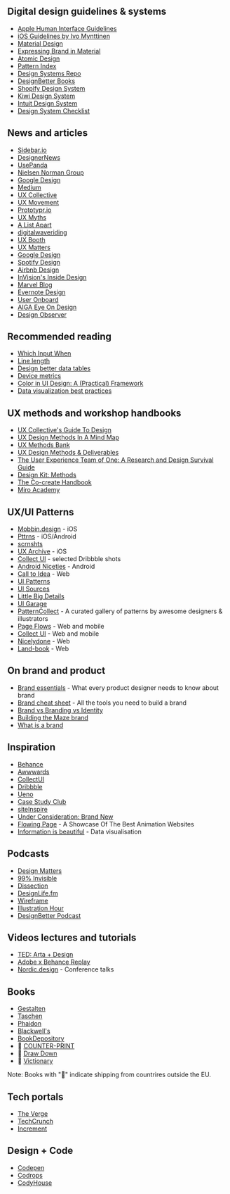 ## Digital design guidelines & systems

- [Apple Human Interface Guidelines](https://developer.apple.com/design/human-interface-guidelines/)
- [iOS Guidelines by Ivo Mynttinen](http://iosdesign.ivomynttinen.com/)
- [Material Design](https://material.io/)
- [Expressing Brand in Material](https://design.google.com/articles/expressing-brand-in-material/)
- [Atomic Design](http://bradfrost.com/blog/post/atomic-web-design/)
- [Pattern Index](http://www.patternindex.org/)
- [Design Systems Repo](https://designsystemsrepo.com/)
- [DesignBetter Books](https://www.designbetter.co/books)
- [Shopify Design System](https://polaris.shopify.com/)
- [Kiwi Design System](https://beta.orbit.kiwi/)
- [Intuit Design System](https://contentdesign.intuit.com/)
- [Design System Checklist](https://www.designsystemchecklist.com/)



## News and articles

- [Sidebar.io](https://sidebar.io/)
- [DesignerNews](https://www.designernews.co/)
- [UsePanda](https://usepanda.com/app/#/)
- [Nielsen Norman Group](https://www.nngroup.com/articles/)
- [Google Design](https://design.google.com/)
- [Medium](https://medium.com/)
- [UX Collective](https://uxdesign.cc/)
- [UX Movement](http://uxmovement.com/)
- [Prototypr.io](https://blog.prototypr.io/)
- [UX Myths](https://uxmyths.com/)
- [A List Apart](https://alistapart.com/articles)
- [digitalwaveriding](http://digitalwaveriding.com/)
- [UX Booth](https://www.uxbooth.com/)
- [UX Matters](https://www.uxmatters.com/)
- [Google Design](https://design.google/)
- [Spotify Design](https://spotify.design/)
- [Airbnb Design](https://airbnb.design/)
- [InVision's Inside Design](https://www.invisionapp.com/inside-design/category/design/)
- [Marvel Blog](https://blog.marvelapp.com/)
- [Evernote Design](https://www.evernote.design/)
- [User Onboard](https://www.useronboard.com/)
- [AIGA Eye On Design](https://eyeondesign.aiga.org/)
- [Design Observer](https://designobserver.com/)


## Recommended reading

- [Which Input When](http://morgancarter.com.au/design-solutions/which-input-when)
- [Line length](https://baymard.com/blog/line-length-readability)
- [Design better data tables](https://medium.com/nextux/design-better-data-tables-4ecc99d23356)
- [Device metrics](https://material.io/devices/)
- [Color in UI Design: A (Practical) Framework](https://medium.com/@erikdkennedy/color-in-ui-design-a-practical-framework-e18cacd97f9e)
- [Data visualization best practices](https://uxplanet.org/data-visualization-best-practices-and-foundations-48f4a08d354e)


## UX methods and workshop handbooks
- [UX Collective's Guide To Design](https://start.uxdesign.cc/)
- [UX Design Methods In A Mind Map](https://uxplanet.org/product-design-methods-mind-map-f6511820a7d5)
- [UX Methods Bank](https://uxmastery.com/resources/techniques/)
- [UX Design Methods & Deliverables](https://uxdesign.cc/ux-design-methods-deliverables-657f54ce3c7d)
- [The User Experience Team of One: A Research and Design Survival Guide](https://rosenfeldmedia.com/books/the-user-experience-team-of-one/)
- [Design Kit: Methods](http://www.designkit.org/methods)
- [The Co-create Handbook](http://www.cocreate.training/2019/03/15/the-co-create-handbook-for-creative-professionals-is-now-online/)
- [Miro Academy](https://academy.miro.com/)


## UX/UI Patterns

- [Mobbin.design](https://mobbin.design/) - iOS
- [Pttrns](http://pttrns.com/) - iOS/Android
- [scrnshts](https://scrnshts.club/)
- [UX Archive](http://uxarchive.com/) - iOS
- [Collect UI](http://collectui.com/) - selected Dribbble shots
- [Android Niceties](http://androidniceties.tumblr.com/) - Android
- [Call to Idea](http://www.calltoidea.com/) - Web
- [UI Patterns](http://ui-patterns.com/)
- [UI Sources](https://www.uisources.com/)
- [Little Big Details](http://littlebigdetails.com/)
- [UI Garage](http://uigarage.net/)
- [PatternCollect](https://patterncollect.com/) - A curated gallery of patterns by awesome designers & illustrators
- [Page Flows](https://pageflows.com/) - Web and mobile
- [Collect UI](https://collectui.com/) - Web and mobile
- [Nicelydone](https://nicelydone.club/) - Web
- [Land-book](https://land-book.com/) - Web


## On brand and product
- [Brand essentials](https://uxdesign.cc/what-every-product-designer-needs-to-know-about-brand-5863f92e97d7) - What every product designer needs to know about brand
- [Brand cheat sheet](https://medium.com/@elanagurney/build-a-brand-cheat-sheet-a963f8948856) - All the tools you need to build a brand
- [Brand vs Branding vs Identity](https://www.ebaqdesign.com/blog/branding-brand-identity)
- [Building the Maze brand](https://maze.co/blog/building-the-maze-brand/)
- [What is a brand](https://matthewstrom.com/writing/what-is-a-brand/)


## Inspiration

- [Behance](https://www.behance.net/)
- [Awwwards](https://www.awwwards.com/blog/)
- [CollectUI](http://collectui.com/)
- [Dribbble](https://dribbble.com/)
- [Ueno](https://ueno.design/)
- [Case Study Club](https://www.casestudy.club/)
- [siteInspire](https://www.siteinspire.com/)
- [Under Consideration: Brand New](https://www.underconsideration.com/brandnew/)
- [Flowing Page](https://www.flowing.page/) - A Showcase Of The Best Animation Websites
- [Information is beautiful](https://informationisbeautiful.net/) - Data visualisation


## Podcasts

- [Design Matters](https://www.designmattersmedia.com/designmatters)
- [99% Invisible](https://99percentinvisible.org/)
- [Dissection](http://dissection.jkdesign.com/)
- [DesignLife.fm](https://www.designlife.fm/)
- [Wireframe](https://xd.adobe.com/ideas/perspectives/wireframe-podcast/)
- [Illustration Hour](https://www.illustrationhour.com/)
- [DesignBetter Podcast](https://www.designbetter.co/podcast)


## Videos lectures and tutorials

- [TED: Arta + Design](https://ideas.ted.com/category/arts-design/)
- [Adobe x Behance Replay](https://www.behance.net/live/replays)
- [Nordic.design](https://www.youtube.com/c/Nordicdesignconf/videos) - Conference talks


## Books

- [Gestalten](https://gestalten.com/)
- [Taschen](https://www.taschen.com/)
- [Phaidon](https://www.phaidon.com/store/design/)
- [Blackwell's](https://blackwells.co.uk/bookshop/category/_artanddesign/)
- [BookDepository](https://www.bookdepository.com/category/2/Art-Photography)
- 💱 [COUNTER-PRINT](https://www.counter-print.co.uk/)
- 💱 [Draw Down](https://draw-down.com/)
- 💱 [Victionary](https://victionary.com/)

Note: Books with "💱" indicate shipping from countrires outside the EU.


## Tech portals

- [The Verge](https://www.theverge.com/)
- [TechCrunch](https://techcrunch.com/)
- [Increment](https://increment.com/)


## Design + Code

- [Codepen](https://codepen.io/)
- [Codrops](http://tympanus.net/codrops/)
- [CodyHouse](http://codyhouse.co/)
